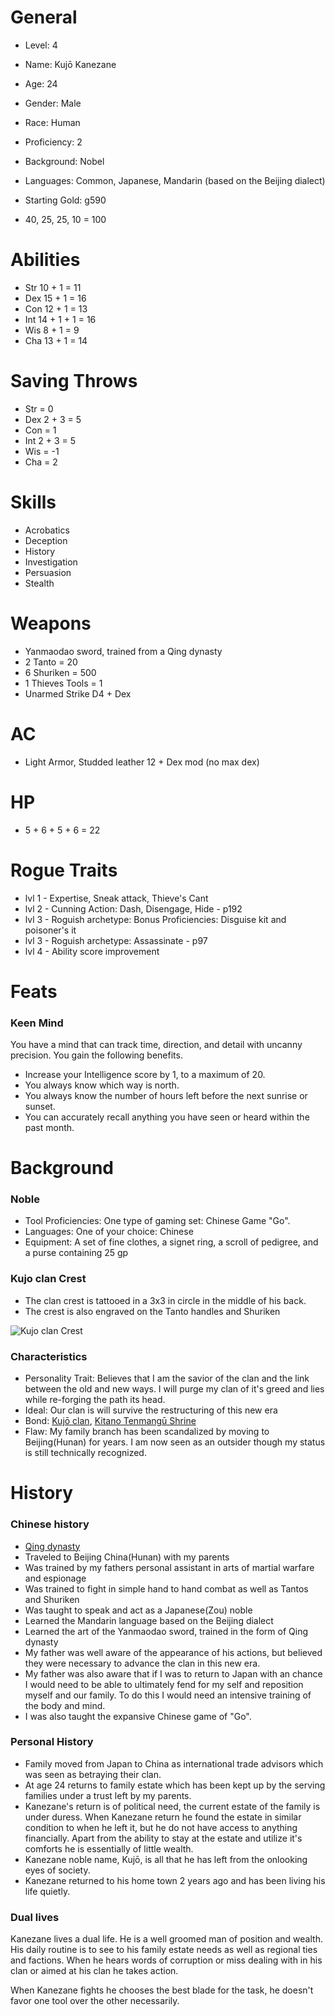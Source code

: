 # General

- Level: 4
- Name: Kujō Kanezane
- Age: 24
- Gender: Male
- Race: Human
- Proficiency: 2
- Background: Nobel
- Languages: Common, Japanese, Mandarin (based on the Beijing dialect)
- Starting Gold: g590

- 40, 25, 25, 10 = 100

# Abilities

- Str 10 + 1 = 11
- Dex 15 + 1 = 16
- Con 12 + 1 = 13
- Int 14 + 1 + 1 = 16
- Wis 8 + 1 = 9
- Cha 13 + 1 = 14

# Saving Throws

- Str = 0
- Dex 2 + 3 = 5
- Con = 1
- Int 2 + 3 = 5
- Wis = -1
- Cha = 2

# Skills

- Acrobatics
- Deception
- History
- Investigation
- Persuasion
- Stealth

# Weapons

- Yanmaodao sword, trained from a Qing dynasty
- 2 Tanto = 20
- 6 Shuriken = 500
- 1 Thieves Tools = 1
- Unarmed Strike D4 + Dex

# AC

- Light Armor, Studded leather 12 + Dex mod (no max dex)

# HP

- 5 + 6 + 5 + 6 = 22

# Rogue Traits

- lvl 1 - Expertise, Sneak attack, Thieve's Cant
- lvl 2 - Cunning Action: Dash, Disengage, Hide - p192
- lvl 3 - Roguish archetype: Bonus Proficiencies: Disguise kit and poisoner's it
- lvl 3 - Roguish archetype: Assassinate - p97
- lvl 4 - Ability score improvement

# Feats

### Keen Mind

You have a mind that can track time, direction, and detail with uncanny precision. You gain the
following benefits.

- Increase your Intelligence score by 1, to a maximum of 20.
- You always know which way is north.
- You always know the number of hours left before the next sunrise or sunset.
- You can accurately recall anything you have seen or heard within the past month.

# Background

### Noble

- Tool Proficiencies: One type of gaming set: Chinese Game "Go".
- Languages: One of your choice: Chinese
- Equipment: A set of fine clothes, a signet ring, a scroll of pedigree, and a purse containing 25 gp

### Kujo clan Crest

- The clan crest is tattooed in a 3x3 in circle in the middle of his back.
- The crest is also engraved on the Tanto handles and Shuriken

![Kujo clan Crest](https://upload.wikimedia.org/wikipedia/commons/thumb/6/69/Kujokamon.svg/390px-Kujokamon.svg.png)

### Characteristics

- Personality Trait: Believes that I am the savior of the clan and the link between the old and new ways. I will purge my clan of it's greed and lies while re-forging the path its head.
- Ideal: Our clan is will survive the restructuring of this new era
- Bond: [Kujō clan](https://en.wikipedia.org/wiki/Kuj%C5%8D_family), [Kitano Tenmangū Shrine](https://en.wikipedia.org/wiki/Kitano_Tenmang%C5%AB)
- Flaw: My family branch has been scandalized by moving to Beijing(Hunan) for years. I am now seen as an outsider though my status is still technically recognized.

# History

### Chinese history

- [Qing dynasty](https://en.wikipedia.org/wiki/Qing_dynasty)
- Traveled to Beijing China(Hunan) with my parents
- Was trained by my fathers personal assistant in arts of martial warfare and espionage
- Was trained to fight in simple hand to hand combat as well as Tantos and Shuriken
- Was taught to speak and act as a Japanese(Zou) noble
- Learned the Mandarin language based on the Beijing dialect
- Learned the art of the Yanmaodao sword, trained in the form of Qing dynasty
- My father was well aware of the appearance of his actions, but believed they were necessary to advance the clan in this new era.
- My father was also aware that if I was to return to Japan with an chance I would need to be able to ultimately fend for my self and reposition myself and our family. To do this I would need an intensive training of the body and mind.
- I was also taught the expansive Chinese game of "Go".

### Personal History

- Family moved from Japan to China as international trade advisors which was seen as betraying their clan.
- At age 24 returns to family estate which has been kept up by the serving families under a trust left by my parents.
- Kanezane's return is of political need, the current estate of the family is under duress. When Kanezane return he found the estate in similar condition to when he left it, but he do not have access to anything financially. Apart from the ability to stay at the estate and utilize it's comforts he is essentially of little wealth.
- Kanezane noble name, Kujō, is all that he has left from the onlooking eyes of society.
- Kanezane returned to his home town 2 years ago and has been living his life quietly.

### Dual lives

Kanezane lives a dual life. He is a well groomed man of position and wealth. His daily routine is to see to his family estate needs as well as regional ties and factions. When he hears words of corruption or miss dealing with in his clan or aimed at his clan he takes action.

When Kanezane fights he chooses the best blade for the task, he doesn't favor one tool over the other necessarily.
